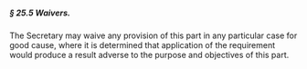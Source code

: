 ##### § 25.5 Waivers. #####

The Secretary may waive any provision of this part in any particular case for good cause, where it is determined that application of the requirement would produce a result adverse to the purpose and objectives of this part.